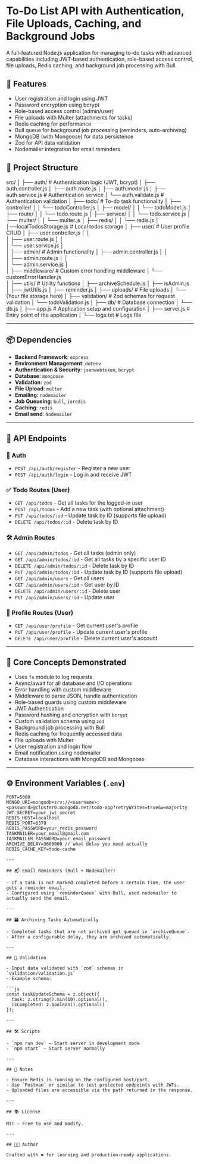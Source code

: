 # To-Do List API with Authentication, File Uploads, Caching, and Background Jobs

A full-featured Node.js application for managing to-do tasks with advanced capabilities including JWT-based authentication, role-based access control, file uploads, Redis caching, and background job processing with Bull.

## 🚀 Features

- User registration and login using JWT
- Password encryption using bcrypt
- Role-based access control (admin/user)
- File uploads with Multer (attachments for tasks)
- Redis caching for performance
- Bull queue for background job processing (reminders, auto-archiving)
- MongoDB (with Mongoose) for data persistence
- Zod for API data validation
- Nodemailer integration for email reminders

## 📁 Project Structure

src/
│
├── auth/                # Authentication logic (JWT, bcrypt)
│   ├── auth.controller.js
│   ├── auth.route.js
│   ├── auth.model.js
│   ├── auth.service.js      # Authentication service
│   └── auth.validate.js     # Authentication validation
│
├── todo/                # To-do task functionality
│   ├── controller/
│   │   └── todoController.js
│   ├── model/
│   │   └── todoModel.js
│   ├── route/
│   │   └── todo.route.js
│   ├── service/
│   │   └── todo.service.js
│   ├── multer/
│   │   └── multer.js
│   ├── redis/
│   │   └── redis.js
│ 
│──localTodosStorage.js   # Local todos storage
│
├── user/                # User profile CRUD
│   ├── user.controller.js
│   │    
│   ├── user.route.js
│   │   
│   └── user.service.js
│       
│
├── admin/               # Admin functionality
│   ├── admin.controller.js
│   │    
│   ├── admin.route.js
│   │   
│   └── admin.service.js
│       
│
├── middleware/         # Custom error handling middleware
│   └── customErrorHandler.js  
│
├── utils/               # Utility functions
│   ├── archiveSchedule.js
│   ├── isAdmin.js
│   ├── jwtUtils.js
│   ├── reminder.js
│
├── uploads/             # File uploads
│   └── (Your file storage here)
│
├── validation/          # Zod schemas for request validation
│   └── todoValidation.js
│
├── db/                  # Database connection
│   └── db.js
│
├── app.js               # Application setup and configuration
│
├── server.js            # Entry point of the application
│
└── logs.txt             # Logs file

---

## 📦 Dependencies

- **Backend Framework**: `express`
- **Environment Management**: `dotenv`
- **Authentication & Security**: `jsonwebtoken`, `bcrypt`
- **Database**: `mongoose`
- **Validation**: `zod`
- **File Upload**: `multer`
- **Emailing**: `nodemailer`
- **Job Queueing**: `bull`, `ioredis`
- **Caching**: `redis`
- **Email send**: `Nodemailer`

---

## 📄 API Endpoints

### 🔐 Auth
- `POST /api/auth/register` - Register a new user
- `POST /api/auth/login` - Log in and receive JWT

### ✅ Todo Routes (User)
- `GET /api/todos` - Get all tasks for the logged-in user
- `POST /api/todos` - Add a new task (with optional attachment)
- `PUT /api/todos/:id` - Update task by ID (supports file upload)
- `DELETE /api/todos/:id` - Delete task by ID

### 🛠️ Admin Routes
- `GET /api/admin/todos` - Get all tasks (admin only)
- `GET /api/admin/todos/:id` - Get all tasks by a specific user ID
- `DELETE /api/admin/todos/:id` - Delete task by ID
- `PUT /api/admin/todos/:id` - Update task by ID (supports file upload)
- `GET /api/admin/users` - Get all users
- `GET /api/admin/users/:id` - Get user by ID
- `DELETE /api/admin/users/:id` - Delete user
- `PUT /api/admin/users/:id` - Update user

### 👤 Profile Routes (User)
- `GET /api/user/profile` - Get current user's profile
- `PUT /api/user/profile` - Update current user's profile
- `DELETE /api/user/profile` - Delete current user's account

---

## 🧠 Core Concepts Demonstrated

- Uses `fs` module to log requests
- Async/await for all database and I/O operations
- Error handling with custom middleware
- Middleware to parse JSON, handle authentication
- Role-based guards using custom middleware
- JWT Authentication
- Password hashing and encryption with `bcrypt`
- Custom validation schema using `zod`
- Background job processing with Bull
- Redis caching for frequently accessed data
- File uploads with Multer
- User registration and login flow
- Email notification using nodemailer
- Database interactions with MongoDB and Mongoose

---
## ⚙️ Environment Variables (`.env`)
```env
PORT=5000
MONGO_URI=mongodb+srv://<username>:<password>@cluster0.mongodb.net/todo-app?retryWrites=true&w=majority
JWT_SECRET=your_jwt_secret
REDIS_HOST=localhost
REDIS_PORT=6379
REDIS_PASSWORD=your_redis_password
TASKMAILER=your_email@gmail.com
TASKMAILER_PASSWORD=your_email_password
ARCHIVE_DELAY=3600000 // what delay you need actually
REDIS_CACHE_KEY=todo-cache

---

## 📬 Email Reminders (Bull + Nodemailer)

- If a task is not marked completed before a certain time, the user gets a reminder email.
- Configured using `reminderQueue` with Bull, used nodemailer to actually send the email.

---

## 🗃️ Archiving Tasks Automatically

- Completed tasks that are not archived get queued in `archiveQueue`.
- After a configurable delay, they are archived automatically.

---

## 🧪 Validation

- Input data validated with `zod` schemas in `validation/validation.js`
- Example schema:

```js
const taskUpdateSchema = z.object({
  task: z.string().min(10).optional(),
  isCompleted: z.boolean().optional()
});

---

## 🛠️ Scripts

- `npm run dev` — Start server in development mode
- `npm start` — Start server normally

---

## 💬 Notes

- Ensure Redis is running on the configured host/port.
- Use `Postman` or similar to test protected endpoints with JWTs.
- Uploaded files are accessible via the path returned in the response.

---

## 📚 License

MIT – Free to use and modify.

---

## 🧑‍💻 Author

Crafted with ❤️ for learning and production-ready applications.
